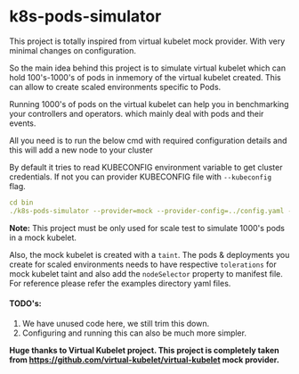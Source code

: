 # k8s-pods-simulator

This project is totally inspired from virtual kubelet mock provider. With very minimal changes on configuration.

So the main idea behind this project is to simulate virtual kubelet which can hold 100's-1000's of pods in inmemory of the virtual kubelet created. This can allow to create scaled environments specific to Pods.

Running 1000's of pods on the virtual kubelet can help you in benchmarking your controllers and operators. which mainly deal with pods and their events.

All you need is to run the below cmd with required configuration details and this will add a new node to your cluster

By default it tries to read KUBECONFIG environment variable to get cluster credentials. If not you can provider KUBECONFIG file with ```--kubeconfig``` flag.
```yaml
cd bin
./k8s-pods-simulator --provider=mock --provider-config=../config.yaml --nodename=k8s-pods-simulator
```


**Note:** This project must be only used for scale test to simulate 1000's pods in a mock kubelet.

Also, the mock kubelet is created with a ```taint```. The pods & deployments you create for scaled environments needs to have respective ```tolerations``` for mock kubelet taint and also add the ```nodeSelector``` property to manifest file. For reference please refer the examples directory yaml files.
#### TODO's:

1.  We have unused code here, we still trim this down.
2.  Configuring and running this can also be much more simpler.


**Huge thanks to Virtual Kubelet project. This project is completely taken from https://github.com/virtual-kubelet/virtual-kubelet mock provider.**